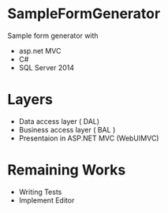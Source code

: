 # SampleFormGenerator
Sample form generator with 
  - asp.net MVC
  - C#
  - SQL Server 2014

# Layers
  - Data access layer ( DAL)
  - Business access layer ( BAL )
  - Presentaion in ASP.NET MVC (WebUIMVC)

# Remaining Works
  - Writing Tests
  - Implement Editor
